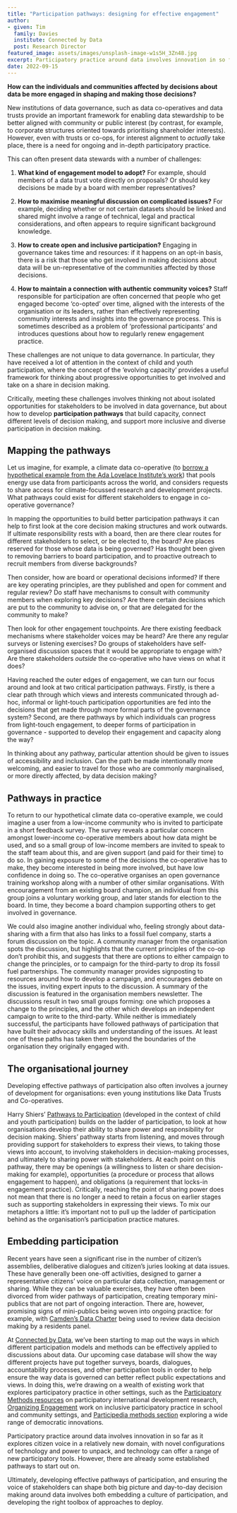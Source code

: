```yaml
---
title: "Participation pathways: designing for effective engagement"
author:
- given: Tim 
  family: Davies 
  institute: Connected by Data
  post: Research Director
featured_image: assets/images/unsplash-image-w1s5H_3Zn48.jpg
excerpt: Participatory practice around data involves innovation in so far as it explores citizen voice in a relatively new domain, with novel configurations of technology and power to unpack, technology can offer a range of new participatory tools.  Tim Davies from Connected by Data explores designing for effective engagement.
date: 2022-09-15
---
```


**How can the individuals and communities affected by decisions about
data be more engaged in shaping and making those decisions?**

New institutions of data governance, such as data co-operatives and data
trusts provide an important framework for enabling data stewardship to
be better aligned with community or public interest (by contrast, for
example, to corporate structures oriented towards prioritising
shareholder interests). However, even with trusts or co-ops, for
interest alignment to *actually* take place, there is a need for ongoing
and in-depth participatory practice.

This can often present data stewards with a number of challenges:

1.  **What kind of engagement model to adopt?** For example, should
    members of a data trust vote directly on proposals? Or should key
    decisions be made by a board with member representatives?

2.  **How to maximise meaningful discussion on complicated issues?** For
    example, deciding whether or not certain datasets should be linked
    and shared might involve a range of technical, legal and practical
    considerations, and often appears to require significant background
    knowledge.

3.  **How to create open and inclusive participation?** Engaging in
    governance takes time and resources: if it happens on an opt-in
    basis, there is a risk that those who get involved in making
    decisions about data will be un-representative of the communities
    affected by those decisions.

4.  **How to maintain a connection with authentic community voices?**
    Staff responsible for participation are often concerned that people
    who get engaged become ‘co-opted’ over time, aligned with the
    interests of the organisation or its leaders, rather than
    effectively representing community interests and insights into the
    governance process. This is sometimes described as a problem of
    ‘professional participants’ and introduces questions about how to
    regularly renew engagement practice.

These challenges are not unique to data governance. In particular, they
have received a lot of attention in the context of child and youth
participation, where the concept of the ‘evolving capacity’ provides a
useful framework for thinking about progressive opportunities to get
involved and take on a share in decision making.

Critically, meeting these challenges involves thinking not about
isolated opportunities for stakeholders to be involved in data
governance, but about how to develop **participation pathways** that
build capacity, connect different levels of decision making, and support
more inclusive and diverse participation in decision making.

## Mapping the pathways

Let us imagine, for example, a climate data co-operative (to [borrow a
hypothetical example from the Ada Lovelace Institute’s
work](https://connectedbydata.org/events/2022-06-06-rightscon#power-to-the-people-participatory-data-stewardship-in-practice))
that pools energy use data from participants across the world, and
considers requests to share access for climate-focussed research and
development projects. What pathways could exist for different
stakeholders to engage in co-operative governance?

In mapping the opportunities to build better participation pathways it
can help to first look at the core decision making structures and work
outwards. If ultimate responsibility rests with a board, then are there
clear routes for different stakeholders to select, or be elected to, the
board? Are places reserved for those whose data is being governed? Has
thought been given to removing barriers to board participation, and to
proactive outreach to recruit members from diverse backgrounds?

Then consider, how are board or operational decisions informed? If there
are key operating principles, are they published and open for comment
and regular review? Do staff have mechanisms to consult with community
members when exploring key decisions? Are there certain decisions which
are put to the community to advise on, or that are delegated for the
community to make?

Then look for other engagement touchpoints. Are there existing feedback
mechanisms where stakeholder voices may be heard? Are there any regular
surveys or listening exercises? Do groups of stakeholders have
self-organised discussion spaces that it would be appropriate to engage
with? Are there stakeholders *outside* the co-operative who have views
on what it does?

Having reached the outer edges of engagement, we can turn our focus
around and look at two critical participation pathways. Firstly, is
there a clear path through which views and interests communicated
through ad-hoc, informal or light-touch participation opportunities are
fed into the decisions that get made through more formal parts of the
governance system? Second, are there pathways by which individuals can
progress from light-touch engagement, to deeper forms of participation
in governance - supported to develop their engagement and capacity along
the way?

In thinking about any pathway, particular attention should be given to
issues of accessibility and inclusion. Can the path be made
intentionally more welcoming, and easier to travel for those who are
commonly marginalised, or more directly affected, by data decision
making?

## Pathways in practice

To return to our hypothetical climate data co-operative example, we
could imagine a user from a low-income community who is invited to
participate in a short feedback survey. The survey reveals a particular
concern amongst lower-income co-operative members about how data might
be used, and so a small group of low-income members are invited to speak
to the staff team about this, and are given support (and paid for their
time) to do so. In gaining exposure to some of the decisions the
co-operative has to make, they become interested in being more involved,
but have low confidence in doing so. The co-operative organises an open
governance training workshop along with a number of other similar
organisations. With encouragement from an existing board champion, an
individual from this group joins a voluntary working group, and later
stands for election to the board. In time, they become a board champion
supporting others to get involved in governance.

We could also imagine another individual who, feeling strongly about
data-sharing with a firm that also has links to a fossil fuel company,
starts a forum discussion on the topic. A community manager from the
organisation spots the discussion, but highlights that the current
principles of the co-op don’t prohibit this, and suggests that there are
options to either campaign to change the principles, or to campaign for
the third-party to drop its fossil fuel partnerships. The community
manager provides signposting to resources around how to develop a
campaign, and encourages debate on the issues, inviting expert inputs to
the discussion. A summary of the discussion is featured in the
organisation members newsletter. The discussions result in two small
groups forming: one which proposes a change to the principles, and the
other which develops an independent campaign to write to the
third-party. While neither is immediately successful, the participants
have followed pathways of participation that have built their advocacy
skills and understanding of the issues. At least one of these paths has
taken them beyond the boundaries of the organisation they originally
engaged with.

## The organisational journey

Developing effective pathways of participation also often involves a
journey of development for organisations: even young institutions like
Data Trusts and Co-operatives.

Harry Shiers’ [Pathways to
Participation](https://organizingengagement.org/models/pathways-to-participation/)
(developed in the context of child and youth participation) builds on
the ladder of participation, to look at how organisations develop their
ability to share power and responsibility for decision making. Shiers’
pathway starts from listening, and moves through providing support for
stakeholders to express their views, to taking those views into account,
to involving stakeholders in decision-making processes, and ultimately
to sharing power with stakeholders. At each point on this pathway, there
may be openings (a willingness to listen or share decision-making for
example), opportunities (a procedure or process that allows engagement
to happen), and obligations (a requirement that locks-in engagement
practice). Critically, reaching the point of sharing power does not mean
that there is no longer a need to retain a focus on earlier stages such
as supporting stakeholders in expressing their views. To mix our
metaphors a little: it’s important not to pull up the ladder of
participation behind as the organisation’s participation practice
matures.

## Embedding participation

Recent years have seen a significant rise in the number of citizen’s
assemblies, deliberative dialogues and citizen’s juries looking at data
issues. These have generally been one-off activities, designed to garner
a representative citizens’ voice on particular data collection,
management or sharing. While they can be valuable exercises, they have
often been divorced from wider pathways of participation, creating
temporary mini-publics that are not part of ongoing interaction. There
are, however, promising signs of mini-publics being woven into ongoing
practice: for example, with [Camden’s Data
Charter](https://www.camden.gov.uk/data-charter#udjj) being used to
review data decision making by a residents panel.

At [Connected by Data](https://connectedbydata.org), we’ve been starting
to map out the ways in which different participation models and methods
can be effectively applied to discussions about data. Our upcoming case
database will show the way different projects have put together surveys,
boards, dialogues, accountability processes, and other participation
tools in order to help ensure the way data is governed can better
reflect public expectations and views. In doing this, we’re drawing on a
wealth of existing work that explores participatory practice in other
settings, such as the [Participatory Methods
resources](https://www.participatorymethods.org/) on participatory
international development research, [Organizing
Engagement](https://organizingengagement.org/) work on inclusive
participatory practice in school and community settings, and
[Participedia methods
section](https://participedia.net/search?selectedCategory=method)
exploring a wide range of democratic innovations.

Participatory practice around data involves innovation in so far as it
explores citizen voice in a relatively new domain, with novel
configurations of technology and power to unpack, and technology can
offer a range of new participatory tools. However, there are already
some established pathways to start out on.

Ultimately, developing effective pathways of participation, and ensuring
the voice of stakeholders can shape both big picture and day-to-day
decision making around data involves both embedding a culture of
participation, and developing the right toolbox of approaches to deploy.
